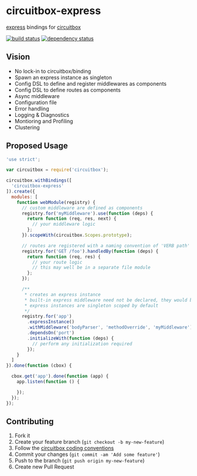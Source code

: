 circuitbox-express
==================

[express](https://github.com/visionmedia/express) bindings for [circuitbox](https://github.com/oddjobsman/circuitbox)

[![build status](https://secure.travis-ci.org/oddjobsman/circuitbox-express.png)](http://travis-ci.org/oddjobsman/circuitbox-express)
[![dependency status](https://david-dm.org/oddjobsman/circuitbox-express.png)](https://david-dm.org/oddjobsman/circuitbox-express)

## Vision
- No lock-in to circuitbox/binding
- Spawn an express instance as singleton
- Config DSL to define and register middlewares as components
- Config DSL to define routes as components
- Async middleware
- Configuration file
- Error handling
- Logging & Diagnostics
- Montioring and Profiling
- Clustering

## Proposed Usage

```js
'use strict';

var circuitbox = require('circuitbox');

circuitbox.withBindings([
  'circuitbox-express'
]).create({
  modules: [
    function webModule(registry) {
      // custom middleware are defined as components
      registry.for('myMiddleware').use(function (deps) {
        return function (req, res, next) {
          // your middleware logic  
        };
      }).scopeWith(circuitbox.Scopes.prototype);

      // routes are registered with a naming convention of 'VERB path'
      registry.for('GET /foo').handledBy(function (deps) {
        return function (req, res) {
          // your route logic
          // this may well be in a separate file module
        };
      });

      /** 
       * creates an express instance
       * built-in express middleware need not be declared, they would be available by default
       * express instances are singleton scoped by default
       */
      registry.for('app')
        .expressInstance()
        .withMiddleware('bodyParser', 'methodOverride', 'myMiddleware')
        .dependsOn('port')
        .initializeWith(function (deps) {
          // perform any initialization required
        });
    }
  ]
}).done(function (cbox) {

  cbox.get('app').done(function (app) {
    app.listen(function () {

    });
  });
});
```

## Contributing

1. Fork it
2. Create your feature branch (`git checkout -b my-new-feature`)
3. Follow the [circuitbox coding conventions](http://github.com/oddjobsman/circuitbox/wiki/Coding-Conventions)
4. Commit your changes (`git commit -am 'Add some feature'`)
5. Push to the branch (`git push origin my-new-feature`)
6. Create new Pull Request